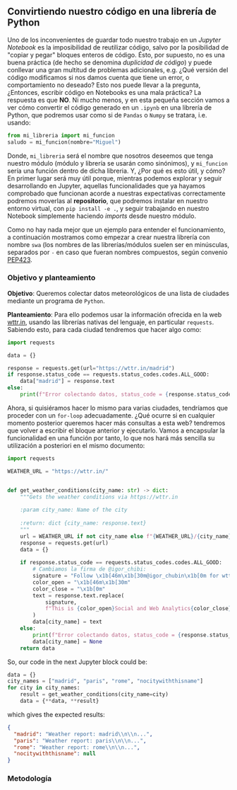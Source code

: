 ## Convirtiendo nuestro código en una librería de Python

Uno de los inconvenientes de guardar todo nuestro trabajo en un 
*Jupyter Notebook* es la imposibilidad de reutilizar código, salvo por la
posibilidad de "copiar y pegar" bloques enteros de código. Ésto, por supuesto,
no es una buena práctica (de hecho se denomina *duplicidad de código*) y
puede conllevar una gran multitud de problemas adicionales, e.g. ¿Qué versión
del código modificamos si nos damos cuenta que tiene un error, o comportamiento
no deseado? Esto nos puede llevar a la pregunta, ¿Entonces, escribir código en 
Notebooks es una mala práctica? La respuesta es que **NO**. Ni mucho menos, 
y en esta pequeña sección vamos a ver cómo convertir el código generado en 
un `.ipynb` en una librería de Python, que podremos usar como si de `Pandas` o
`Numpy` se tratara, i.e. usando:

```python
from mi_libreria import mi_funcion
saludo = mi_funcion(nombre="Miguel")
```

Donde, `mi_libreria` será el nombre que nosotros deseemos que tenga nuestro
módulo (módulo y librería se usarán como sinónimos), y `mi_funcion` sería una función dentro de dicha libreria. 
Y, ¿Por qué es esto útil, y cómo? En primer lugar será muy útil porque, mientras
podemos explorar y seguir desarrollando en Jupyter, aquellas funcionalidades
que ya hayamos comprobado que funcionan acorde a nuestras expectativas correctamente
podremos moverlas al **repositorio**, que podremos instalar en nuestro entorno
virtual, con `pip install -e .`, y seguir trabajando en nuestro Notebook simplemente
haciendo *imports* desde nuestro módulo.

Como no hay nada mejor que un ejemplo para entender el funcionamiento, a continuación
mostramos como empezar a crear nuestra librería con nombre `swa` (los nombres de 
las librerías/módulos suelen ser en minúsculas, separados por `-` en caso que fueran
nombres compuestos, según convenio [PEP423](https://www.python.org/dev/peps/pep-0423/).


### Objetivo y planteamiento

**Objetivo**: Queremos colectar datos meteorológicos de una 
lista de ciudades mediante un programa de `Python`. 

**Planteamiento**: Para ello podemos usar la información ofrecida en la web
[wttr.in](https://wttr.in/:help), usando las librerías nativas del lenguaje, en particular
`requests`. Sabiendo esto, para cada ciudad tendremos que hacer algo como:
```python
import requests

data = {}

response = requests.get(url="https://wttr.in/madrid")
if response.status_code == requests.status_codes.codes.ALL_GOOD:
    data["madrid"] = response.text
else:
    print(f"Error colectando datos, status_code = {response.status_code}")

```
Ahora, si quisiéramos hacer lo mismo para varias ciudades, tendríamos que proceder
con un `for-loop` adecuadamente. ¿Qué ocurre si en cualquier momento posterior
queremos hacer más consultas a esta web? tendremos que volver a escribir el bloque 
anterior y ejecutarlo. Vamos a encapsular la funcionalidad en una función por
tanto, lo que nos hará más sencilla su utilización a posteriori en el mismo 
documento:

```python
import requests

WEATHER_URL = "https://wttr.in/"


def get_weather_conditions(city_name: str) -> dict:
    """Gets the weather conditions via https://wttr.in
    
    :param city_name: Name of the city
    
    :return: dict {city_name: response.text}
    """
    url = WEATHER_URL if not city_name else f"{WEATHER_URL}/{city_name}"
    response = requests.get(url)
    data = {}
    
    if response.status_code == requests.status_codes.codes.ALL_GOOD:
        # Cambiamos la firma de @igor_chibi: 
        signature = "Follow \x1b[46m\x1b[30m@igor_chubin\x1b[0m for wttr.in updates"
        color_open = "\x1b[46m\x1b[30m"
        color_close = "\x1b[0m"
        text = response.text.replace(
            signature,
            f"This is {color_open}Social and Web Analytics{color_close} in live!"
        )
        data[city_name] = text
    else:
        print(f"Error colectando datos, status_code = {response.status_code}")
        data[city_name] = None
    return data
```

So, our code in the next Jupyter block could be:
```python
data = {}
city_names = ["madrid", "paris", "rome", "nocitywiththisname"]
for city in city_names:
    result = get_weather_conditions(city_name=city)
    data = {**data, **result}
```
which gives the expected results:
```json
{
  "madrid": "Weather report: madrid\\n\\n...",
  "paris": "Weather report: paris\\n\\n...", 
  "rome": "Weather report: rome\\n\\n...",
  "nocitywiththisname": null
}
```

### Metodología 